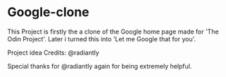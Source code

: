 # Google-clone

This Project is firstly the a clone of the Google home page made for 'The Odin Project'. Later i turned this into 'Let me Google that for you'.

Project idea Credits: @radiantly

Special thanks for @radiantly again for being extremely helpful.
